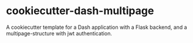 # cookiecutter-dash-multipage
A cookiecutter template for a Dash application with a Flask backend, and a multipage-structure with jwt authentication.
